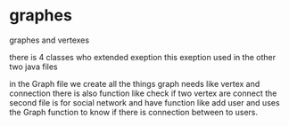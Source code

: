 # graphes
graphes and vertexes

there is 4 classes who extended exeption this exeption used in the other two java files

in the Graph file we create all the things graph needs like vertex and connection there is also function like check if two vertex are connect
the second file is for social network and have function like add user and uses the Graph function to know if there is connection 
between to users.
